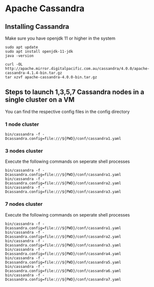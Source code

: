 # Apache Cassandra

## Installing Cassandra

Make sure you have openjdk 11 or higher in the system

```
sudo apt update
sudo apt install openjdk-11-jdk
java -version
```

```
curl -OL http://apache.mirror.digitalpacific.com.au/cassandra/4.0.0/apache-cassandra-4.1.4-bin.tar.gz
tar xzvf apache-cassandra-4.0.0-bin.tar.gz
```

## Steps to launch 1,3,5,7 Cassandra nodes in a single cluster on a VM

You can find the respective config files in the config directory

### 1 node cluster 

```
bin/cassandra -f -Dcassandra.config=file:///${PWD}/conf/cassandra1.yaml
```

### 3 nodes cluster

Execute the following commands on seperate shell processes
```
bin/cassandra -f -Dcassandra.config=file:///${PWD}/conf/cassandra1.yaml
bin/cassandra -f -Dcassandra.config=file:///${PWD}/conf/cassandra2.yaml
bin/cassandra -f -Dcassandra.config=file:///${PWD}/conf/cassandra3.yaml
```

### 7 nodes cluster

Execute the following commands on seperate shell processes
```
bin/cassandra -f -Dcassandra.config=file:///${PWD}/conf/cassandra1.yaml
bin/cassandra -f -Dcassandra.config=file:///${PWD}/conf/cassandra2.yaml
bin/cassandra -f -Dcassandra.config=file:///${PWD}/conf/cassandra3.yaml
bin/cassandra -f -Dcassandra.config=file:///${PWD}/conf/cassandra4.yaml
bin/cassandra -f -Dcassandra.config=file:///${PWD}/conf/cassandra5.yaml
bin/cassandra -f -Dcassandra.config=file:///${PWD}/conf/cassandra6.yaml
bin/cassandra -f -Dcassandra.config=file:///${PWD}/conf/cassandra7.yaml
```

